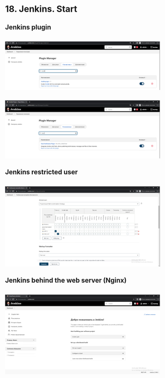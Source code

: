 # 18. Jenkins. Start

## Jenkins plugin

<br>![plugins1.png](plugins1.png)

<br>![plugins2.png](plugins2.png)

## Jenkins restricted user

<br>![user.png](user.png)

## Jenkins behind the web server (Nginx)

<br>![jenkins.png](jenkins.png)